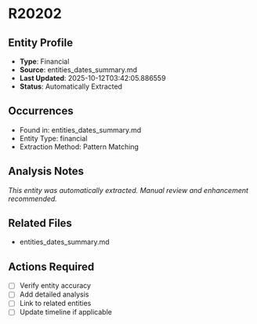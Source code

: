 # R20202

## Entity Profile
- **Type**: Financial
- **Source**: entities_dates_summary.md
- **Last Updated**: 2025-10-12T03:42:05.886559
- **Status**: Automatically Extracted

## Occurrences
- Found in: entities_dates_summary.md
- Entity Type: financial
- Extraction Method: Pattern Matching

## Analysis Notes
*This entity was automatically extracted. Manual review and enhancement recommended.*

## Related Files
- entities_dates_summary.md

## Actions Required
- [ ] Verify entity accuracy
- [ ] Add detailed analysis
- [ ] Link to related entities
- [ ] Update timeline if applicable
